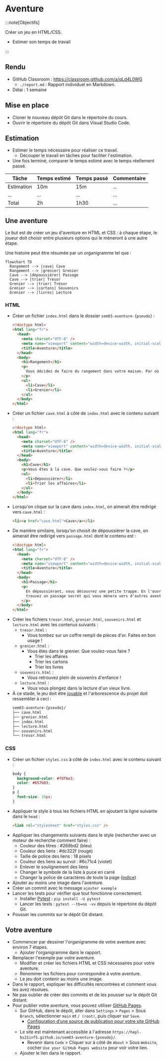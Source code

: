 # Aventure

:::note[Objectifs]

Créer un jeu en HTML/CSS.

- Estimer son temps de travail

:::

## Rendu

- GitHub Classroom : https://classroom.github.com/a/qLd4L0WG
  - `./report.md` : Rapport individuel en Markdown.
- Délai : 1 semaine

## Mise en place

- Cloner le nouveau dépôt Git dans le répertoire du cours.
- Ouvrir le répertoire du dépôt Git dans Visual Studio Code.

## Estimation

- Estimer le temps nécessaire pour réaliser ce travail.
  - Découper le travail en tâches pour faciliter l'estimation.
- Une fois terminé, comparer le temps estimé avec le temps réellement passé.

| Tâche      | Temps estimé | Temps passé | Commentaire |
| ---------- | ------------ | ----------- | ----------- |
| Estimation | 10m          | 15m         | ...         |
| ...        | ...          | ...         | ...         |
| Total      | 2h           | 1h30        | ...         |

## Une aventure

Le but est de créer un jeu d'aventure en HTML et CSS : à chaque étape, le joueur doit choisir entre plusieurs options qui le mèneront à une autre étape.

Une histoire peut être résumée par un organigramme tel que :

```mermaid
flowchart TD
  Rangement --> |cave| Cave
  Rangement --> |grenier| Grenier
  Cave --> |dépoussiérer| Passage
  Cave --> |trier| Trésor
  Grenier --> |trier| Trésor
  Grenier --> |cartons| Souvenirs
  Grenier --> |livres| Lecture
```

### HTML

- Créer un fichier `index.html` dans le dossier `sem03-aventure-{pseudo}` :
  ```html title="index.html" showLineNumbers
  <!doctype html>
  <html lang="fr">
    <head>
      <meta charset="UTF-8" />
      <meta name="viewport" content="width=device-width, initial-scale=1.0" />
      <title>Aventure</title>
    </head>
    <body>
      <h1>Rangement</h1>
      <p>
        Vous décidez de faire du rangement dans votre maison. Par où commencer ?
      </p>
      <ul>
        <li>Cave</li>
        <li>Grenier</li>
      </ul>
    </body>
  </html>
  ```
- Créer un fichier `cave.html` à côté de `index.html` avec le contenu suivant :
  ```html title="cave.html" showLineNumbers
  <!doctype html>
  <html lang="fr">
    <head>
      <meta charset="UTF-8" />
      <meta name="viewport" content="width=device-width, initial-scale=1.0" />
      <title>Aventure</title>
    </head>
    <body>
      <h1>Cave</h1>
      <p>Vous êtes à la cave. Que voulez-vous faire ?</p>
      <ul>
        <li>Dépoussiérer</li>
        <li>Trier les affaires</li>
      </ul>
    </body>
  </html>
  ```
- Lorsqu'on clique sur la cave dans `index.html`, on aimerait être redirigé vers `cave.html` :
  ```html title="index.html"
  <li><a href="cave.html">Cave</a></li>
  ```
- De manière similaire, lorsqu'on choisit de dépoussiérer la cave, on aimerait être redirigé vers `passage.html` dont le contenu est :
  ```html title="passage.html"
  <!doctype html>
  <html lang="fr">
    <head>
      <meta charset="UTF-8" />
      <meta name="viewport" content="width=device-width, initial-scale=1.0" />
      <title>Aventure</title>
    </head>
    <body>
      <h1>Passage</h1>
      <p>
        En dépoussiérant, vous découvrez une petite trappe. En l'ouvrant, vous
        trouvez un passage secret qui vous mènera vers d'autres aventures...
      </p>
    </body>
  </html>
  ```
- Créer les fichiers `tresor.html`, `grenier.html`, `souvenirs.html` et `lecture.html` avec les contenus suivants :
  - `tresor.html` :
    - Vous tombez sur un coffre rempli de pièces d'or. Faites en bon usage !
  - `grenier.html` :
    - Vous êtes dans le grenier. Que voulez-vous faire ?
      - Trier les affaires
      - Trier les cartons
      - Trier les livres
  - `souvenirs.html` :
    - Vous retrouvez plein de souvenirs d'enfance !
  - `lecture.html` :
    - Vous vous plongez dans la lecture d'un vieux livre.
- À ce stade, le jeu doit être [jouable](https://web.blueur.com/aventure-html/) et l'arborescence du projet doit ressembler à ceci :
  ```txt
  sem03-aventure-{pseudo}/
  ├── cave.html
  ├── grenier.html
  ├── index.html
  ├── lecture.html
  ├── souvenirs.html
  └── tresor.html
  ```

### CSS

- Créer un fichier `styles.css` à côté de `index.html` avec le contenu suivant :
  ```css title="styles.css"
  body {
    background-color: #fdf6e3;
    color: #657b83;
  }
  p {
    font-size: 20px;
  }
  ```
- Appliquer le style à tous les fichiers HTML en ajoutant la ligne suivante dans le `head` :
  ```html
  <link rel="stylesheet" href="styles.css" />
  ```
- Appliquer les changements suivants dans le style (rechercher avec un moteur de recherche comment faire) :
  - Couleur des titres : #268bd2 (bleu)
  - Couleur des liens : #dc322f (rouge)
  - Taille de police des liens : 18 pixels
  - Couleur des liens au survol : #6c71c4 (violet)
  - Enlever le soulignement des liens
  - Changer le symbole de la liste à puce en carré
  - Changer la police de caractères de toute la page ([indice](https://www.w3schools.com/cssref/css_websafe_fonts.php))
- Ajouter au moins une image dans l'aventure.
- Créer un commit avec le message `ajouter exemple`
- Lancer les tests pour vérifier que tout fonctionne correctement.
  - Installer [Pytest](https://docs.pytest.org/en/stable/) : `pip install -U pytest`
  - Lancer les tests : `pytest --tb=no -vv` depuis le répertoire du dépôt Git.
- Pousser les commits sur le dépôt Git distant.

## Votre aventure

- Commencer par dessiner l'organigramme de votre aventure avec environ 7 étapes.
  - Ajouter l'organigramme dans le rapport.
- Remplacer l'exemple par votre aventure.
  - Modifier et créer les fichiers HTML et CSS nécessaires pour votre aventure.
  - Renommer les fichiers pour correspondre à votre aventure.
  - Le jeu doit contenir au moins une image.
- Dans le rapport, expliquer les difficultés rencontrées et comment vous les avez résolues.
- Ne pas oublier de créer des commits et de les pousser sur le dépôt Git distant.
- Pour publier votre aventure, vous pouvez utiliser [GitHub Pages](https://pages.github.com/).
  - Sur GitHub, dans le dépôt, aller dans `Settings` > `Pages` > Sous `Branch`, sélectionner `main` et `/ (root)`, puis cliquer sur `Save`.
    - [Configuration d’une source de publication pour votre site GitHub Pages](https://docs.github.com/fr/pages/getting-started-with-github-pages/configuring-a-publishing-source-for-your-github-pages-site)
  - Le site est maintenant accessible à l'adresse `https://hepl-bs21inf5.github.io/sem03-aventure-{pseudo}/`.
    - Revenir dans `Code` > Cliquer sur <i class="ph ph-gear"></i> à côté de `About` > Sous `Website`, cocher `Use your GitHub Pages website` pour voir votre lien.
  - Ajouter le lien dans le rapport.
